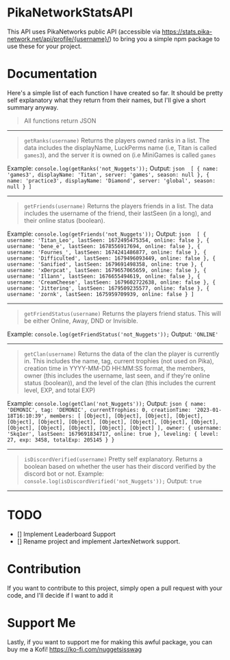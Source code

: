 # PikaNetworkStatsAPI
This API uses PikaNetworks public API (accessible via https://stats.pika-network.net/api/profile/{username}/) to bring you a simple npm package to use these for your project.

# Documentation
Here's a simple list of each function I have created so far. It should be pretty self explanatory what they return from their names, but I'll give a short summary anyway.

> All functions return JSON

___



> ```getRanks(username)```
> Returns the players owned ranks in a list. The data includes the displayName, LuckPerms name (i.e, Titan is called `games3`), and the server it is owned on (i.e MiniGames is called `games`

Example: `console.log(getRanks('not_Nuggets'));`
Output: 
    ```json 
    [
        {
          name: 'games3',
          displayName: 'Titan',
          server: 'games',
          season: null
        },
        {
          name: 'practice3',
          displayName: 'Diamond',
          server: 'global',
          season: null
        }
      ]```
 
 
___

> ```getFriends(username)```
> Returns the players friends in a list. The data includes the username of the friend, their lastSeen (in a long), and their online status (boolean).

Example: `console.log(getFriends('not_Nuggets'));`
Output: 
    ```json 
    [
    { username: 'Titan_Leo', lastSeen: 1672495475354, online: false },
    { username: 'bene_e', lastSeen: 1678556917694, online: false },
    { username: 'Fournes_', lastSeen: 1674241486877, online: false },
    { username: 'Difficulted', lastSeen: 1679496093449, online: false },
    { username: 'Sanified', lastSeen: 1679691498358, online: true },
    { username: 'xDerpcat', lastSeen: 1679657065659, online: false },
    { username: 'Il1ann', lastSeen: 1676655494619, online: false },
    { username: 'CreamCheese', lastSeen: 1679602722638, online: false },
    { username: 'Jitterinq', lastSeen: 1679509235577, online: false },
    { username: 'zornk', lastSeen: 1675959709939, online: false }
    ]```


___
> ```getFriendStatus(username)```
> Returns the players friend status. This will be either Online, Away, DND or Invisible.

Example: `console.log(getFriendStatus('not_Nuggets'));`
Output: ```'ONLINE'```

___

> ```getClan(username)```
> Returns the data of the clan the player is currently in. This includes the name, tag, current trophies (not used on Pika), creation time in YYYY-MM-DD HH:MM:SS format, the members, owner (this includes the username, last seen, and if they're online status (boolean)), and the level of the clan (this includes the current level, EXP, and total EXP)

Example: `console.log(getClan('not_Nuggets'));`
Output:
    ```json {
        name: 'DEMONIC',
        tag: 'DEMONIC',
        currentTrophies: 0,
        creationTime: '2023-01-18T16:10:39',
        members: [
          [Object], [Object],
          [Object], [Object],
          [Object], [Object],
          [Object], [Object],
          [Object], [Object],
          [Object], [Object],
          [Object], [Object],
          [Object], [Object]
        ],
        owner: { username: 'Skq1er', lastSeen: 1679691834717, online: true },
        leveling: { level: 27, exp: 3458, totalExp: 205145 }
    }```
  
___
 
 > ```isDiscordVerified(username)```
 > Pretty self explanatory. Returns a boolean based on whether the user has their discord verified by the discord bot or not.
 Example: `console.log(isDiscordVerified('not_Nuggets'));`
 Output: `true`
 
___
 
 # TODO
 - [] Implement Leaderboard Support
 - [] Rename project and implement JartexNetwork support.
 
 # Contribution
 If you want to contribute to this project, simply open a pull request with your code, and I'll decide if I want to add it
 
 # Support Me
 Lastly, if you want to support me for making this awful package, you can buy me a Kofi!
 https://ko-fi.com/nuggetsisswag
 
